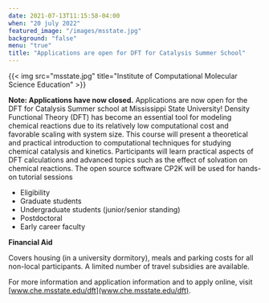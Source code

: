 ```yaml
---
date: 2021-07-13T11:15:58-04:00
when: "20 july 2022"
featured_image: "/images/msstate.jpg"
background: "false"
menu: "true"
title: "Applications are open for DFT for Catalysis Summer School"
---
```


{{< img src="msstate.jpg" title="Institute of Computational Molecular Science Education" >}}

**Note: Applications have now closed.** Applications are now open for the DFT for Catalysis Summer school at Mississippi State University! Density Functional Theory (DFT) has become an essential tool for modeling chemical reactions due to its relatively low computational cost and favorable scaling with system size.  This course will present a theoretical and practical introduction to computational techniques for studying chemical catalysis and kinetics.  Participants will learn practical aspects of DFT calculations and advanced topics such as the effect of solvation on chemical reactions.  The open source software CP2K will be used for hands-on tutorial sessions

- Eligibility
- Graduate students
- Undergraduate students (junior/senior standing)
- Postdoctoral
- Early career faculty


**Financial Aid**

Covers housing (in a university dormitory), meals and parking costs for all non-local participants. A limited number of travel subsidies are available.

For more information and application information and to apply online, visit [www.che.msstate.edu/dft](www.che.msstate.edu/dft). 

